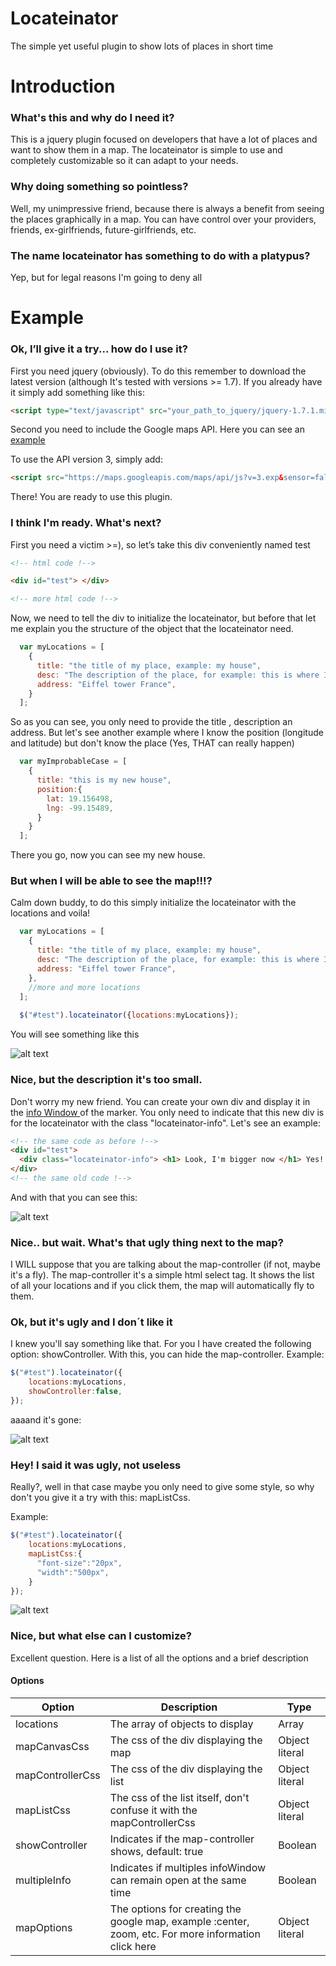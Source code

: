 Locateinator
============

The simple yet useful plugin to show lots of places in short time

<h1>Introduction</h1>
	
<h3>What's this and why do I need it?</h3>

This is a jquery plugin focused on developers that have a lot of places and want to show them in a map. The locateinator is simple to use and completely customizable so it can adapt to your needs.

<h3>Why doing something so pointless?</h3>

Well, my unimpressive friend, because there is always a benefit from seeing the places graphically in a map. You can have control over your providers, friends, ex-girlfriends, future-girlfriends, etc.

<h3>The name locateinator has something to do with a platypus?</h3>

Yep, but for legal reasons I'm going to deny all

<h1>Example</h1>

<h3>Ok, I’ll give it a try... how do I use it?</h3>

First you need jquery (obviously). To do this remember to download the latest version (although It's tested with versions >= 1.7). If you already have it simply add something like this:

```html
<script type="text/javascript" src="your_path_to_jquery/jquery-1.7.1.min.js"></script> 
```

Second you need to include the Google maps API. Here you can see an <a href="https://developers.google.com/maps/?hl=en"> example </a>

To use the API version 3, simply add:

```html
<script src="https://maps.googleapis.com/maps/api/js?v=3.exp&sensor=false"></script>
```


There! You are ready to use this plugin.

<h3>I think I'm ready. What's next? </h3>

First you need a victim >=), so let’s take this div conveniently named test

```html
<!-- html code !-->

<div id="test"> </div>

<!-- more html code !-->

```
Now, we need to tell the div to initialize the locateinator, but before that let me explain you the structure of the object that the locateinator need.

```javascript
  var myLocations = [
    {
      title: "the title of my place, example: my house",
      desc: "The description of the place, for example: this is where I live",
      address: "Eiffel tower France",
    }
  ];
```

So as you can see, you only need to provide the title , description an address. But let's see another example where I know the position (longitude and latitude) but don't know the place (Yes, THAT can really happen)

```javascript
  var myImprobableCase = [
    {
      title: "this is my new house",
      position:{
        lat: 19.156498,
        lng: -99.15489,
      }
    }
  ];
```

There you go, now you can see my new house.

<h3>But when I will be able to see the map!!!? </h3>

Calm down buddy, to do this simply initialize the locateinator with the locations and voila!

```javascript
  var myLocations = [
    {
      title: "the title of my place, example: my house",
      desc: "The description of the place, for example: this is where I live",
      address: "Eiffel tower France",
    },
    //more and more locations
  ];
  
  $("#test").locateinator({locations:myLocations});

```

You will see something like this


![alt text](https://raw.github.com/agmezr/locateinator/master/img/example1.PNG "Example 1")

<h3>Nice, but the description it's too small. </h3>

Don't worry my new friend. You can create your own div and display it in the <a href="https://developers.google.com/maps/documentation/javascript/examples/infowindow-simple?hl=es">info Window </a> of the marker. You only need to indicate that this new div is for the locateinator with the class "locateinator-info".  Let's see an example:

```html
<!-- the same code as before !-->
<div id="test">
  <div class="locateinator-info"> <h1> Look, I'm bigger now </h1> Yes! </div>
</div>
<!-- the same old code !-->
```

And with that you can see this:

![alt text](https://raw.github.com/agmezr/locateinator/master/img/example2.PNG "Example 2")

<h3>Nice.. but wait. What's that ugly thing next to the map? </h3>

I WILL suppose that you are talking about the map-controller (if not, maybe it's a fly). The map-controller it's a simple html select tag. It shows the list of all your locations and if you click them, the map will automatically fly to them.

<h3>Ok, but it's ugly and I don´t like it </h3>

I knew you'll say something like that. For you I have created the following option: showController. With this, you can hide the map-controller. Example:

```javascript
$("#test").locateinator({
    locations:myLocations,
    showController:false,
});
```

aaaand it's gone:

![alt text](https://raw.github.com/agmezr/locateinator/master/img/example3.PNG "Example 3")



<h3> Hey! I said it was ugly, not useless </h3>

Really?, well in that case maybe you only need to give some style, so why don't you give it a try with this: mapListCss.

Example:

```javascript
$("#test").locateinator({
    locations:myLocations,
    mapListCss:{
      "font-size":"20px",
      "width":"500px",
    }
});
```

![alt text](https://raw.github.com/agmezr/locateinator/master/img/example4.PNG "Example 4")

<h3> Nice, but what else can I customize? </h3>

Excellent question. Here is a list of all the options and a brief description

<h4>Options</h4>

|Option   |Description| Type  |
|---------|---------| --------|
|locations | The array of objects to display | Array 
|mapCanvasCss | The css of the div displaying the map| Object literal
|mapControllerCss | The css of the div displaying the list | Object literal
|mapListCss | The css of the list itself, don't confuse it with the mapControllerCss| Object literal
|showController | Indicates if the map-controller shows, default: true | Boolean
|multipleInfo | Indicates if multiples infoWindow can remain open at the same time | Boolean
|mapOptions | The options for creating the google map, example :center, zoom, etc. For more information click here | Object literal


